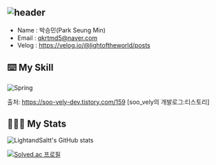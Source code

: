 ![header](https://capsule-render.vercel.app/api?type=waving&height=300&color=gradient&text=Welcome%20to%20SeungMin's%20GitHub%20🙋🏻‍♂️&fontSize=40&fontAlign=50&animation=fadeIn)
-----------------------------------------------------------------------------------------------------------------------------------------------------------------------------------
- Name : 박승민(Park Seung Min)
- Email : qkrtmd5@naver.com
- Velog : https://velog.io/@lightoftheworld/posts

⌨️       My Skill
-----------------------------------------------------------------------------------------------------------------------------------------------------------------------------------
![Spring](https://img.shields.io/badge/Java-007396.svg?&style=for-the-badge&logo=Spring&logoColor=green)

출처: https://soo-vely-dev.tistory.com/159 [soo_vely의 개발로그:티스토리]

🧑🏻‍💻      My Stats 
------------------------------------------------------------------------------------------------------------------------------------------------------------------------------------
![LightandSaltt's GitHub stats](https://github-readme-stats.vercel.app/api?username=LightandSaltt&show_icons=true&theme=radical)

[![Solved.ac
프로필](http://mazassumnida.wtf/api/v2/generate_badge?boj=qkrtmd893)](https://solved.ac/qkrtmd893)
